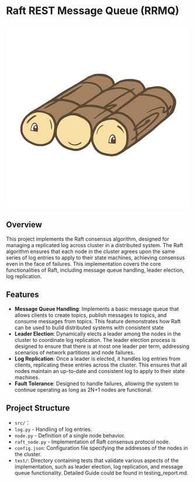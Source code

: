 # Raft REST Message Queue (RRMQ)

![Raft](./Raft_Picture.svg)

## Overview

This project implements the Raft consensus algorithm, designed for managing a replicated log across cluster in a distributed system. The Raft algorithm ensures that each node in the cluster agrees upon the same series of log entries to apply to their state machines, achieving consensus even in the face of failures. This implementation covers the core functionalities of Raft, including message queue handling, leader election, log replication.

## Features

- **Message Queue Handling**: Implements a basic message queue that allows clients to create topics, publish messages to topics, and consume messages from topics. This feature demonstrates how Raft can be used to build distributed systems with consistent state
- **Leader Election**: Dynamically elects a leader among the nodes in the cluster to coordinate log replication. The leader election process is designed to ensure that there is at most one leader per term, addressing scenarios of network partitions and node failures.
- **Log Replication**: Once a leader is elected, it handles log entries from clients, replicating these entries across the cluster. This ensures that all nodes maintain an up-to-date and consistent log to apply to their state machines.
- **Fault Tolerance**: Designed to handle failures, allowing the system to continue operating as long as 2N+1 nodes are functional. 

## Project Structure

-  `src/`：
  - `log.py` - Handling of log entries. 
  - `node.py` - Definition of a single node behavior. 
  - `raft_node.py` - Implementation of Raft consensus protocol node.
- `config.json`: Configuration file specifying the addresses of the nodes in the cluster.
- `test/`: Directory containing tests that validate various aspects of the implementation, such as leader election, log replication, and message queue functionality. Detailed Guide could be found in testing_report.md.





